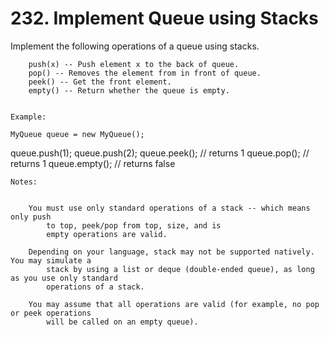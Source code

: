 # 232. Implement Queue using Stacks

Implement the following operations of a queue using stacks.

    
        push(x) -- Push element x to the back of queue.
        pop() -- Removes the element from in front of queue.
        peek() -- Get the front element.
        empty() -- Return whether the queue is empty.
    

    Example:

    MyQueue queue = new MyQueue();

queue.push(1);
queue.push(2);
queue.peek();  // returns 1
queue.pop();   // returns 1
queue.empty(); // returns false

    Notes:

    
        You must use only standard operations of a stack -- which means only push
            to top, peek/pop from top, size, and is
            empty operations are valid.
        
        Depending on your language, stack may not be supported natively. You may simulate a
            stack by using a list or deque (double-ended queue), as long as you use only standard
            operations of a stack.
        
        You may assume that all operations are valid (for example, no pop or peek operations
            will be called on an empty queue).